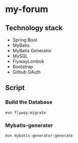 # my-forum

## Technology stack
- Spring Boot
- MyBatis
- MyBatis Generator
- MySQL
- FlywayLombok
- Bootstrap
- Github OAuth
## Script
### Build the Database
`mvn flyway:migrate`
### Mybatis-generator
`mvn mybatis-generator:generate`
